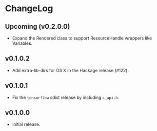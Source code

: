# ChangeLog

## Upcoming (v0.2.0.0)
- Expand the Rendered class to support ResourceHandle wrappers like Variables.

## v0.1.0.2
- Add extra-lib-dirs for OS X in the Hackage release (#122).

## v0.1.0.1
- Fix the `tensorflow` sdist release by including `c_api.h`.

## v0.1.0.0
- Initial release.
